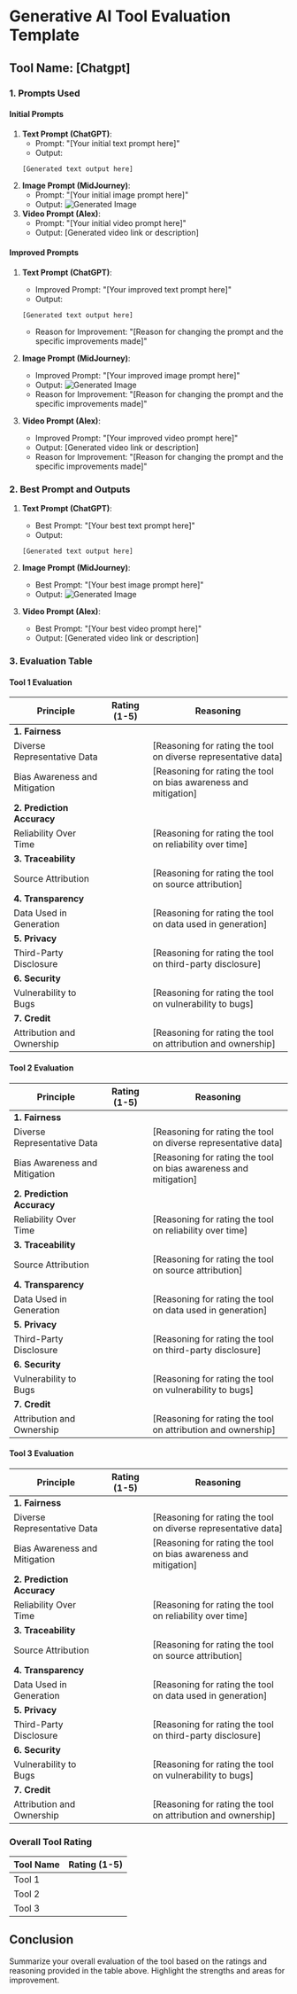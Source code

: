 # Generative AI Tool Evaluation Template

## Tool Name: [Chatgpt]

### 1. Prompts Used

#### Initial Prompts
1. **Text Prompt (ChatGPT)**: 
    - Prompt: "[Your initial text prompt here]"
    - Output: 
    ```
    [Generated text output here]
    ```
2. **Image Prompt (MidJourney)**:
    - Prompt: "[Your initial image prompt here]"
    - Output: 
    ![Generated Image](image_url)
3. **Video Prompt (Alex)**:
    - Prompt: "[Your initial video prompt here]"
    - Output: 
    [Generated video link or description]

#### Improved Prompts
1. **Text Prompt (ChatGPT)**:
    - Improved Prompt: "[Your improved text prompt here]"
    - Output: 
    ```
    [Generated text output here]
    ```
    - Reason for Improvement: "[Reason for changing the prompt and the specific improvements made]"

2. **Image Prompt (MidJourney)**:
    - Improved Prompt: "[Your improved image prompt here]"
    - Output: 
    ![Generated Image](image_url)
    - Reason for Improvement: "[Reason for changing the prompt and the specific improvements made]"

3. **Video Prompt (Alex)**:
    - Improved Prompt: "[Your improved video prompt here]"
    - Output: 
    [Generated video link or description]
    - Reason for Improvement: "[Reason for changing the prompt and the specific improvements made]"

### 2. Best Prompt and Outputs

1. **Text Prompt (ChatGPT)**:
    - Best Prompt: "[Your best text prompt here]"
    - Output: 
    ```
    [Generated text output here]
    ```

2. **Image Prompt (MidJourney)**:
    - Best Prompt: "[Your best image prompt here]"
    - Output: 
    ![Generated Image](image_url)

3. **Video Prompt (Alex)**:
    - Best Prompt: "[Your best video prompt here]"
    - Output: 
    [Generated video link or description]

### 3. Evaluation Table

#### Tool 1 Evaluation
| Principle                    | Rating (1-5) | Reasoning                                                                                  |
|------------------------------|--------------|--------------------------------------------------------------------------------------------|
| **1. Fairness**              |              |                                                                                            |
| Diverse Representative Data  |              | [Reasoning for rating the tool on diverse representative data]                             |
| Bias Awareness and Mitigation|              | [Reasoning for rating the tool on bias awareness and mitigation]                           |
| **2. Prediction Accuracy**   |              |                                                                                            |
| Reliability Over Time        |              | [Reasoning for rating the tool on reliability over time]                                   |
| **3. Traceability**          |              |                                                                                            |
| Source Attribution           |              | [Reasoning for rating the tool on source attribution]                                      |
| **4. Transparency**          |              |                                                                                            |
| Data Used in Generation      |              | [Reasoning for rating the tool on data used in generation]                                 |
| **5. Privacy**               |              |                                                                                            |
| Third-Party Disclosure       |              | [Reasoning for rating the tool on third-party disclosure]                                  |
| **6. Security**              |              |                                                                                            |
| Vulnerability to Bugs        |              | [Reasoning for rating the tool on vulnerability to bugs]                                   |
| **7. Credit**                |              |                                                                                            |
| Attribution and Ownership    |              | [Reasoning for rating the tool on attribution and ownership]                               |

#### Tool 2 Evaluation
| Principle                    | Rating (1-5) | Reasoning                                                                                  |
|------------------------------|--------------|--------------------------------------------------------------------------------------------|
| **1. Fairness**              |              |                                                                                            |
| Diverse Representative Data  |              | [Reasoning for rating the tool on diverse representative data]                             |
| Bias Awareness and Mitigation|              | [Reasoning for rating the tool on bias awareness and mitigation]                           |
| **2. Prediction Accuracy**   |              |                                                                                            |
| Reliability Over Time        |              | [Reasoning for rating the tool on reliability over time]                                   |
| **3. Traceability**          |              |                                                                                            |
| Source Attribution           |              | [Reasoning for rating the tool on source attribution]                                      |
| **4. Transparency**          |              |                                                                                            |
| Data Used in Generation      |              | [Reasoning for rating the tool on data used in generation]                                 |
| **5. Privacy**               |              |                                                                                            |
| Third-Party Disclosure       |              | [Reasoning for rating the tool on third-party disclosure]                                  |
| **6. Security**              |              |                                                                                            |
| Vulnerability to Bugs        |              | [Reasoning for rating the tool on vulnerability to bugs]                                   |
| **7. Credit**                |              |                                                                                            |
| Attribution and Ownership    |              | [Reasoning for rating the tool on attribution and ownership]                               |

#### Tool 3 Evaluation
| Principle                    | Rating (1-5) | Reasoning                                                                                  |
|------------------------------|--------------|--------------------------------------------------------------------------------------------|
| **1. Fairness**              |              |                                                                                            |
| Diverse Representative Data  |              | [Reasoning for rating the tool on diverse representative data]                             |
| Bias Awareness and Mitigation|              | [Reasoning for rating the tool on bias awareness and mitigation]                           |
| **2. Prediction Accuracy**   |              |                                                                                            |
| Reliability Over Time        |              | [Reasoning for rating the tool on reliability over time]                                   |
| **3. Traceability**          |              |                                                                                            |
| Source Attribution           |              | [Reasoning for rating the tool on source attribution]                                      |
| **4. Transparency**          |              |                                                                                            |
| Data Used in Generation      |              | [Reasoning for rating the tool on data used in generation]                                 |
| **5. Privacy**               |              |                                                                                            |
| Third-Party Disclosure       |              | [Reasoning for rating the tool on third-party disclosure]                                  |
| **6. Security**              |              |                                                                                            |
| Vulnerability to Bugs        |              | [Reasoning for rating the tool on vulnerability to bugs]                                   |
| **7. Credit**                |              |                                                                                            |
| Attribution and Ownership    |              | [Reasoning for rating the tool on attribution and ownership]                               |

### Overall Tool Rating

| Tool Name | Rating (1-5) |
|-----------|--------------|
| Tool 1    |              |
| Tool 2    |              |
| Tool 3    |              |


## Conclusion
Summarize your overall evaluation of the tool based on the ratings and reasoning provided in the table above. Highlight the strengths and areas for improvement.
